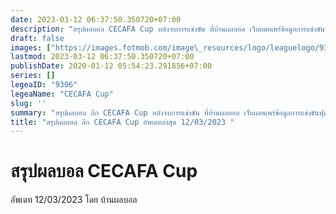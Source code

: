 ```yaml
---
date: 2023-03-12 06:37:50.350720+07:00
description: "สรุปผลบอล CECAFA Cup หลังจบการแข่งขัน ที่บ้านผลบอล เว็บเผยแพร่ข้อมูลการแข่งขันฟุตบอลที่เชื่อถือได้ และ อัพเดทไวที่สุด"
draft: false
images: ["https://images.fotmob.com/image\_resources/logo/leaguelogo/9306.png"]
lastmod: 2023-03-12 06:37:50.350720+07:00
publishDate: 2020-01-12 05:54:23.291856+07:00
series: []
legeaID: "9306"
legeaName: "CECAFA Cup"
slug: ''
summary: "สรุปผลบอล ลีก CECAFA Cup หลังจบการแข่งขัน ที่บ้านผลบอล เว็บเผยแพร่ข้อมูลการแข่งขันฟุตบอลที่เชื่อถือได้ และ อัพเดทไวที่สุด"
title: "สรุปผลบอล ลีก CECAFA Cup อัพเดทล่าสุด 12/03/2023 "
---
```


# สรุปผลบอล CECAFA Cup
อัพเดท 12/03/2023 โดย บ้านผลบอล

